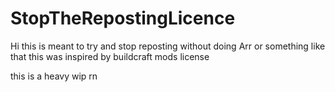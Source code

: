 # StopTheRepostingLicence

Hi this is meant to try and stop reposting without doing Arr or something like that this was inspired by buildcraft mods license 


this is a heavy wip rn 
